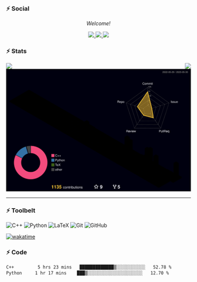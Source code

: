 ### ⚡ Social

<p align="center">
  <i>Welcome!</i>

<p align="center">
  <a href= "https://github.com/zeidk/">
    <img src="https://img.icons8.com/material-outlined/30/689d6a/source-code.png"/>
  </a>
  <a href= "https://www.linkedin.com/in/zeidkootbally/">
    <img src="https://img.icons8.com/material-outlined/30/689d6a/linkedin.png"/>
  </a>

  <a href= "[https://www.nist.gov/people/zeid-kootbally](https://www.nist.gov/people/zeid-kootbally)">
    <img src="https://img.icons8.com/material-outlined/30/689d6a/geography.png"/>
  </a>
</p>




### ⚡ Stats

<!-- [![Readme Card](https://github-readme-stats.vercel.app/api/pin/?username=usnistgov&repo=ros_carla_seri&theme=transparent")](https://github.com/anuraghazra/github-readme-stats) -->

<p align="center">
<a href="https://github.com/anuraghazra/github-readme-stats">
  <img align="left" src="https://github-readme-stats.vercel.app/api?username=zeidk&layout=compact&langs_count=10&rank_icon=github&count_private=true&ring_color=eb3467&show_icons=true&include_all_commits=true&theme=transparent&title_color=eb3467" />
</a>
<a href="https://github.com/anuraghazra/convoychat">
  <img align="right" src="https://github-readme-stats.vercel.app/api/top-langs/?username=zeidk&title_color=eb3467&theme=transparent&langs_count=7&layout=compact" />
</a>
</p>


<p align="center">
  <a href= "./profile-3d-contrib/profile-night-rainbow.svg">
    <img src="./profile-3d-contrib/profile-night-rainbow.svg"/>
  </a>
</p>

---

<!-- <a href= "">
    <img src="https://wakatime.com/share/@af609a7f-e79c-4b20-b63d-6f86656210f4/4c4d0cc0-7130-43e5-8dd2-b070ef70b7df.svg"/>
  </a> -->
  


### ⚡ Toolbelt

<p float="left">
  <img height="20" alt="C++" src="https://img.shields.io/badge/c%23%20-%23239120.svg?&style=for-the-badge&logo=cpp&logoColor=white"/>
  <img height="20" alt="Python" src="https://img.shields.io/badge/r-%23276DC3.svg?&style=for-the-badge&logo=python&logoColor=white"/>
  <img height="20" alt="LaTeX" src="https://img.shields.io/badge/latex%20-%23008080.svg?&style=for-the-badge&logo=latex&logoColor=white"/>
  <img height="20" alt="Git" src="https://img.shields.io/badge/git%20-%23F05033.svg?&style=for-the-badge&logo=git&logoColor=white"/>
  <img height="20" alt="GitHub" src="https://img.shields.io/badge/github%20-%23121011.svg?&style=for-the-badge&logo=github&logoColor=white"/>
</p>

<!--START_SECTION:waka-->

[![wakatime](https://wakatime.com/badge/user/af609a7f-e79c-4b20-b63d-6f86656210f4/project/3c423add-d75b-4fd4-9bca-b452ef484eeb.svg)](https://wakatime.com/badge/user/af609a7f-e79c-4b20-b63d-6f86656210f4/project/3c423add-d75b-4fd4-9bca-b452ef484eeb)

### ⚡ Code

```text
C++         5 hrs 23 mins   █████████████▒░░░░░░░░░░░   52.78 %
Python     1 hr 17 mins    ███▒░░░░░░░░░░░░░░░░░░░░░   12.70 %
```

<!--END_SECTION:waka-->

